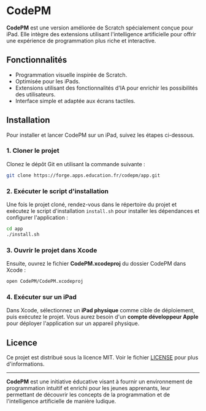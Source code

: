 
# CodePM

**CodePM** est une version améliorée de Scratch spécialement conçue pour iPad. Elle intègre des extensions utilisant l'intelligence artificielle pour offrir une expérience de programmation plus riche et interactive.

## Fonctionnalités

- Programmation visuelle inspirée de Scratch.
- Optimisée pour les iPads.
- Extensions utilisant des fonctionnalités d'IA pour enrichir les possibilités des utilisateurs.
- Interface simple et adaptée aux écrans tactiles.

## Installation

Pour installer et lancer CodePM sur un iPad, suivez les étapes ci-dessous.

### 1. Cloner le projet

Clonez le dépôt Git en utilisant la commande suivante :

```bash
git clone https://forge.apps.education.fr/codepm/app.git
```

### 2. Exécuter le script d'installation

Une fois le projet cloné, rendez-vous dans le répertoire du projet et exécutez le script d'installation `install.sh` pour installer les dépendances et configurer l'application :

```bash
cd app
./install.sh
```

### 3. Ouvrir le projet dans Xcode

Ensuite, ouvrez le fichier **CodePM.xcodeproj** du dossier CodePM dans Xcode :

```bash
open CodePM/CodePM.xcodeproj
```

### 4. Exécuter sur un iPad

Dans Xcode, sélectionnez un **iPad physique** comme cible de déploiement, puis exécutez le projet. Vous aurez besoin d'un **compte développeur Apple** pour déployer l'application sur un appareil physique.

## Licence

Ce projet est distribué sous la licence MIT. Voir le fichier [LICENSE](LICENSE) pour plus d'informations.

---

**CodePM** est une initiative éducative visant à fournir un environnement de programmation intuitif et enrichi pour les jeunes apprenants, leur permettant de découvrir les concepts de la programmation et de l'intelligence artificielle de manière ludique.